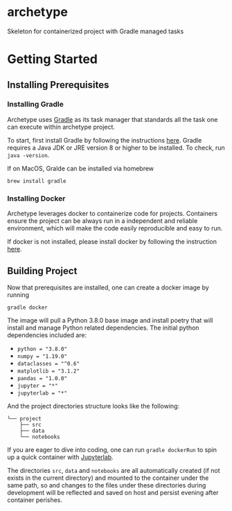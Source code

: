 # archetype
Skeleton for containerized project with Gradle managed tasks

# Getting Started

## Installing Prerequisites

### Installing Gradle
Archetype uses [Gradle](https://gradle.org/) as its task manager that standards all the task one can execute within archetype project. 

To start, first install Gradle by following the instructions [here](https://gradle.org/install/). Gradle requires a Java JDK or JRE version 8 or higher to be installed. To check, run `java -version`. 

If on MacOS, Gralde can be installed via homebrew

```brew install gradle```

### Installing Docker
Archetype leverages docker to containerize code for projects. Containers ensure the project can be always run in a independent and reliable environment, which will make the code easily reproducible and easy to run. 

If docker is not installed, please install docker by following the instruction [here](https://docs.docker.com/get-docker/).

## Building Project
Now that prerequisites are installed, one can create a docker image by running

```gradle docker```

The image will pull a Python 3.8.0 base image and install poetry that will install and manage Python related dependencies. The initial python dependencies included are:

* `python = "3.8.0"`
* `numpy = "1.19.0"`
* `dataclasses = "^0.6"`
* `matplotlib = "3.1.2"`
* `pandas = "1.0.0"`
* `jupyter = "*"`
* `jupyterlab = "*"`

And the project directories structure looks like the following:

```
└── project
    ├── src
    ├── data
    └── notebooks
```

If you are eager to dive into coding, one can run 
```gradle dockerRun```
to spin up a quick container with [Jupyterlab](https://jupyterlab.readthedocs.io/en/stable/). 

The directories `src`, `data` and `notebooks` are all automatically created (if not exists in the current directory) and mounted to the container under the same path, so and changes to the files under these directories during development will be reflected and saved on host and persist evening after container perishes.
